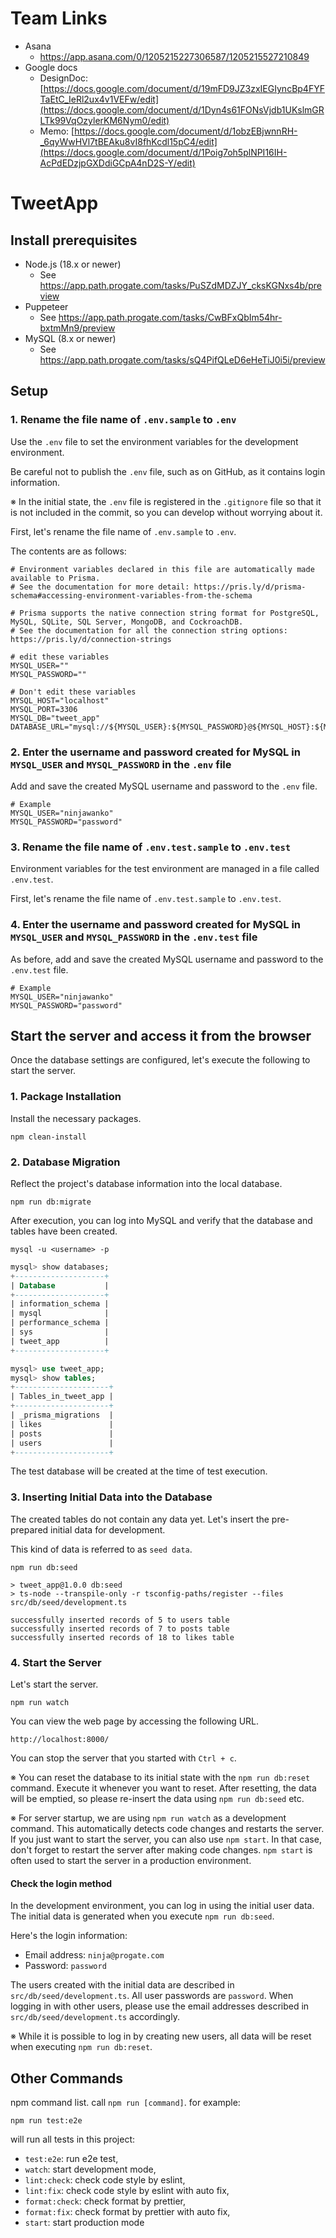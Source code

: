 # Team Links

- Asana
  - https://app.asana.com/0/1205215227306587/1205215527210849
- Google docs
  - DesignDoc: [https://docs.google.com/document/d/19mFD9JZ3zxIEGIyncBp4FYFTaEtC_IeRl2ux4v1VEFw/edit](https://docs.google.com/document/d/1Dyn4s61FONsVjdb1UKslmGRLTk99VqOzylerKM6Nym0/edit)
  - Memo: [https://docs.google.com/document/d/1obzEBjwnnRH-_6qyWwHVl7tBEAku8vI8fhKcdl15pC4/edit](https://docs.google.com/document/d/1Poig7oh5plNPI16IH-AcPdEDzjpGXDdiGCpA4nD2S-Y/edit)

# TweetApp

## Install prerequisites

- Node.js (18.x or newer)
  - See <https://app.path.progate.com/tasks/PuSZdMDZJY_cksKGNxs4b/preview>
- Puppeteer
  - See <https://app.path.progate.com/tasks/CwBFxQbIm54hr-bxtmMn9/preview>
- MySQL (8.x or newer)
  - See <https://app.path.progate.com/tasks/sQ4PifQLeD6eHeTiJ0i5i/preview>

## Setup

### 1. Rename the file name of `.env.sample` to `.env`

Use the `.env` file to set the environment variables for the development environment.

Be careful not to publish the `.env` file, such as on GitHub, as it contains login information.

※ In the initial state, the `.env` file is registered in the `.gitignore` file so that it is not included in the commit, so you can develop without worrying about it.

First, let's rename the file name of `.env.sample` to `.env`.

The contents are as follows:

```text
# Environment variables declared in this file are automatically made available to Prisma.
# See the documentation for more detail: https://pris.ly/d/prisma-schema#accessing-environment-variables-from-the-schema

# Prisma supports the native connection string format for PostgreSQL, MySQL, SQLite, SQL Server, MongoDB, and CockroachDB.
# See the documentation for all the connection string options: https://pris.ly/d/connection-strings

# edit these variables
MYSQL_USER=""
MYSQL_PASSWORD=""

# Don't edit these variables
MYSQL_HOST="localhost"
MYSQL_PORT=3306
MYSQL_DB="tweet_app"
DATABASE_URL="mysql://${MYSQL_USER}:${MYSQL_PASSWORD}@${MYSQL_HOST}:${MYSQL_PORT}/${MYSQL_DB}"
```

### 2. Enter the username and password created for MySQL in `MYSQL_USER` and `MYSQL_PASSWORD` in the `.env` file

Add and save the created MySQL username and password to the `.env` file.

```text
# Example
MYSQL_USER="ninjawanko"
MYSQL_PASSWORD="password"
```

### 3. Rename the file name of `.env.test.sample` to `.env.test`

Environment variables for the test environment are managed in a file called `.env.test`.

First, let's rename the file name of `.env.test.sample` to `.env.test`.

### 4. Enter the username and password created for MySQL in `MYSQL_USER` and `MYSQL_PASSWORD` in the `.env.test` file

As before, add and save the created MySQL username and password to the `.env.test` file.

```text
# Example
MYSQL_USER="ninjawanko"
MYSQL_PASSWORD="password"
```

## Start the server and access it from the browser

Once the database settings are configured, let's execute the following to start the server.

### 1. Package Installation

Install the necessary packages.

```terminal
npm clean-install
```

### 2. Database Migration

Reflect the project's database information into the local database.

```terminal
npm run db:migrate
```

After execution, you can log into MySQL and verify that the database and tables have been created.

```terminal
mysql -u <username> -p
```

```sql
mysql> show databases;
+--------------------+
| Database           |
+--------------------+
| information_schema |
| mysql              |
| performance_schema |
| sys                |
| tweet_app          |
+--------------------+
```

```sql
mysql> use tweet_app;
mysql> show tables;
+---------------------+
| Tables_in_tweet_app |
+---------------------+
| _prisma_migrations  |
| likes               |
| posts               |
| users               |
+---------------------+
```

The test database will be created at the time of test execution.

### 3. Inserting Initial Data into the Database

The created tables do not contain any data yet. Let's insert the pre-prepared initial data for development.

This kind of data is referred to as `seed data`.

```terminal
npm run db:seed

> tweet_app@1.0.0 db:seed
> ts-node --transpile-only -r tsconfig-paths/register --files src/db/seed/development.ts

successfully inserted records of 5 to users table
successfully inserted records of 7 to posts table
successfully inserted records of 18 to likes table
```

### 4. Start the Server

Let's start the server.

```terminal
npm run watch
```

You can view the web page by accessing the following URL.

`http://localhost:8000/`

You can stop the server that you started with `Ctrl + c`.

※ You can reset the database to its initial state with the `npm run db:reset` command. Execute it whenever you want to reset. After resetting, the data will be emptied, so please re-insert the data using `npm run db:seed` etc.

※ For server startup, we are using `npm run watch` as a development command. This automatically detects code changes and restarts the server. If you just want to start the server, you can also use `npm start`. In that case, don't forget to restart the server after making code changes. `npm start` is often used to start the server in a production environment.

#### Check the login method

In the development environment, you can log in using the initial user data. The initial data is generated when you execute `npm run db:seed`.

Here's the login information:

- Email address: `ninja@progate.com`
- Password: `password`

The users created with the initial data are described in `src/db/seed/development.ts`. All user passwords are `password`. When logging in with other users, please use the email addresses described in `src/db/seed/development.ts` accordingly.

※ While it is possible to log in by creating new users, all data will be reset when executing `npm run db:reset`.


## Other Commands

npm command list. call `npm run [command]`. for example:

```:console
npm run test:e2e
```

will run all tests in this project:

- `test:e2e`: run e2e test,
- `watch`: start development mode,
- `lint:check`: check code style by eslint,
- `lint:fix`: check code style by eslint with auto fix,
- `format:check`: check format by prettier,
- `format:fix`: check format by prettier with auto fix,
- `start`: start production mode

